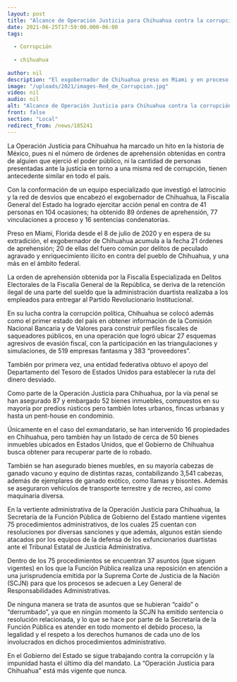 ```yaml
---
layout: post
title: "Alcance de Operación Justicia para Chihuahua contra la corrupción, sin parangón en todo el país"
date: 2021-06-25T17:59:00.000-06:00
tags:
  
  - Corrupción
  
  - chihuahua
  
author: nil
description: "El exgobernador de Chihuahua preso en Miami y en proceso de extradición,  acumula 21 órdenes de aprehensión en su contra por delitos de peculado agravado y enriquecimiento ilícito"
image: "/uploads/2021/images-Red_de_Corrupcion.jpg"
video: nil
audio: nil
alt: "Alcance de Operación Justicia para Chihuahua contra la corrupción, sin parangón en todo el país"
front: false
section: "Local"
redirect_from: /news/185241
---
```


La Operación Justicia para Chihuahua ha marcado un hito en la historia de México, pues ni el número de órdenes de aprehensión obtenidas en contra de alguien que ejerció el poder público, ni la cantidad de personas presentadas ante la justicia en torno a una misma red de corrupción, tienen antecedente similar en todo el país.

Con la conformación de un equipo especializado que investigó el latrocinio y la red de desvíos que encabezó el exgobernador de Chihuahua, la Fiscalía General del Estado ha logrado ejercitar acción penal en contra de 41 personas en 104 ocasiones; ha obtenido 89 órdenes de aprehensión, 77 vinculaciones a proceso y 16 sentencias condenatorias.

Preso en Miami, Florida desde el 8 de julio de 2020 y en espera de su extradición, el exgobernador de Chihuahua acumula a la fecha 21 órdenes de aprehensión; 20 de ellas del fuero común por delitos de peculado agravado y enriquecimiento ilícito en contra del pueblo de Chihuahua, y una más en el ámbito federal.

La orden de aprehensión obtenida por la Fiscalía Especializada en Delitos Electorales de la Fiscalía General de la República, se deriva de la retención ilegal de una parte del sueldo que la administración duartista realizaba a los empleados para entregar al Partido Revolucionario Institucional.

En su lucha contra la corrupción política, Chihuahua se colocó además como el primer estado del país en obtener información de la Comisión Nacional Bancaria y de Valores para construir perfiles fiscales de saqueadores públicos, en una operación que logró ubicar 27 esquemas agresivos de evasión fiscal, con la participación en las triangulaciones y simulaciones, de 519 empresas fantasma y 383 “proveedores”.

También por primera vez, una entidad federativa obtuvo el apoyo del Departamento del Tesoro de Estados Unidos para establecer la ruta del dinero desviado.

Como parte de la Operación Justicia para Chihuahua, por la vía penal se han asegurado 87 y embargado 52 bienes inmuebles, compuestos en su mayoría por predios rústicos pero también lotes urbanos, fincas urbanas y hasta un pent-house en condominio.

Únicamente en el caso del exmandatario, se han intervenido 16 propiedades en Chihuahua, pero también hay un listado de cerca de 50 bienes inmuebles ubicados en Estados Unidos, que el Gobierno de Chihuahua busca obtener para recuperar parte de lo robado.

También se han asegurado bienes muebles, en su mayoría cabezas de ganado vacuno y equino de distintas razas, contabilizando 3,541 cabezas, además de ejemplares de ganado exótico, como llamas y bisontes. Además se aseguraron vehículos de transporte terrestre y de recreo, así como maquinaria diversa.

En la vertiente administrativa de la Operación Justicia para Chihuahua, la Secretaría de la Función Pública de Gobierno del Estado mantiene vigentes 75 procedimientos administrativos, de los cuales 25 cuentan con resoluciones por diversas sanciones y que además, algunos están siendo atacados por los equipos de la defensa de los exfuncionarios duartistas ante el Tribunal Estatal de Justicia Administrativa.

Dentro de los 75 procedimientos se encuentran 37 asuntos (que siguen vigentes) en los que la Función Pública realiza una reposición en atención a una jurisprudencia emitida por la Suprema Corte de Justicia de la Nación (SCJN) para que los procesos se adecuen a Ley General de Responsabilidades Administrativas.

De ninguna manera se trata de asuntos que se hubieran “caído” o “derrumbado”, ya que en ningún momento la SCJN ha emitido sentencia o resolución relacionada, y lo que se hace por parte de la Secretaría de la Función Pública es atender en todo momento el debido proceso, la legalidad y el respeto a los derechos humanos de cada uno de los involucrados en dichos procedimientos administrativo.

En el Gobierno del Estado se sigue trabajando contra la corrupción y la impunidad hasta el último día del mandato. La “Operación Justicia para Chihuahua” está más vigente que nunca.